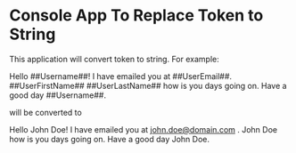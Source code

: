 # Console App To Replace Token to String

This application will convert token to string. For example:

Hello ##Username##! I have emailed you at ##UserEmail##. ##UserFirstName## ##UserLastName## how is you days going on. Have a good day ##Username##.

will be converted to

Hello John Doe! I have emailed you at john.doe@domain.com . John Doe how is you days going on. Have a good day John Doe. 
